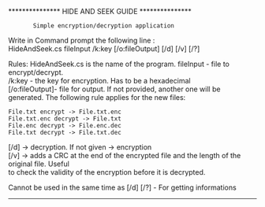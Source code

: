 ***************       HIDE AND SEEK GUIDE       ***************
           
           Simple encryption/decryption application
            
  Write in Command prompt the following line :                
  HideAndSeek.cs fileInput /k:key [/o:fileOutput] [/d] [/v] [/?]

  Rules: 
  HideAndSeek.cs is the name of the program. 
  fileInput - file to encrypt/decrypt.      
  /k:key - the key for encryption. Has to be a hexadecimal      
  [/o:fileOutput]- file for output. If not provided, another one
  will be generated. The following rule applies for the new files: 
  
    File.txt encrypt -> File.txt.enc 
    File.txt.enc decrypt -> File.txt 
    File.enc decrypt -> File.enc.dec 
    File.txt decrypt -> File.txt.dec 

  [/d] -> decryption. If not given -> encryption                
  [/v] -> adds a CRC at the end of the encrypted file and the 
  length of the original file. Useful   
  to check the validity of the encryption before it is decrypted.
  
  Cannot be used in the same time as [/d] 
  [/?] - For getting informations
*****************************************************************
